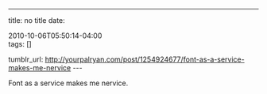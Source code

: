 ---
title: no title
date:

 2010-10-06T05:50:14-04:00  
tags:  []

tumblr_url:
http://yourpalryan.com/post/1254924677/font-as-a-service-makes-me-nervice
\-\--

Font as a service makes me nervice.

